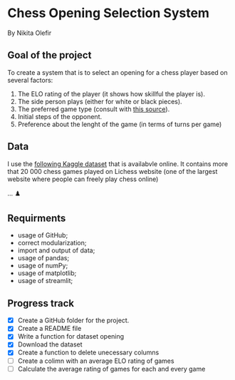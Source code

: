 # Chess Opening Selection System

By Nikita Olefir

## Goal of the project

To create a system that is to select an opening for a chess player based on several factors:

1) The ELO rating of the player (it shows how skillful the player is).
2) The side person plays (either for white or black pieces).
3) The preferred game type (consult with [this source](https://chessfox.com/13-different-types-of-chess-openings/#Flank-Openings)).
4) Initial steps of the opponent.
5) Preference about the lenght of the game (in terms of turns per game)

## Data

I use the [following Kaggle dataset](https://www.kaggle.com/datasets/datasnaek/chess) that is availabvle online. It contains more that 20 000 chess games played on Lichess website (one of the largest website where people can freely play chess online)

...
:chess_pawn:

## Requirments

- usage of GitHub;
- correct modularization;
- import and output of data;
- usage of pandas;
- usage of numPy;
- usage of matplotlib;
- usage of streamlit;

## Progress track

- [X] Create a GitHub folder for the project.
- [X] Create a README file
- [X] Write a function for dataset opening
- [X] Download the dataset
- [X] Create a function to delete unecessary columns
- [ ] Create a colimn with an average ELO rating of games
- [ ] Calculate the average rating of games for each and every game

